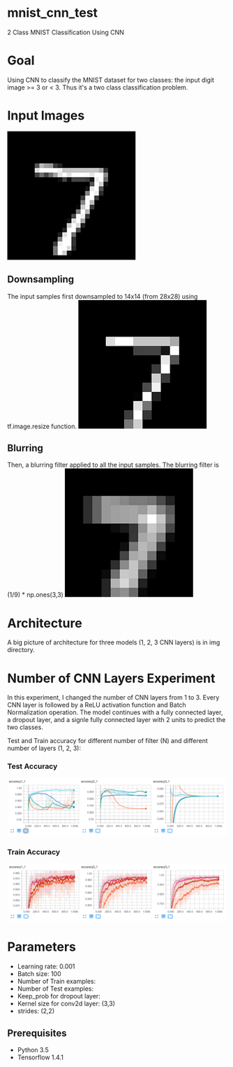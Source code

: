 # mnist_cnn_test
2 Class MNIST Classification Using CNN

# Goal
Using CNN to classify the MNIST dataset for two classes: the input digit image >= 3 or < 3. Thus it's a two class classification problem.

# Input Images
![input_image](./img/input_image.png)

## Downsampling
The input samples first downsampled to 14x14 (from 28x28) using tf.image.resize function.
![input_downsampled_image](./img/input_ds_image.png)

## Blurring
Then, a blurring filter applied to all the input samples. The blurring filter is (1/9) * np.ones(3,3)
![input_blurred_image](./img/input_blurr_image.png)

# Architecture
A big picture of architecture for three models (1, 2, 3 CNN layers) is in img directory.

# Number of CNN Layers Experiment
In this experiment, I changed the number of CNN layers from 1 to 3.
Every CNN layer is followed by a ReLU activation function and Batch Normalization operation. 
The model continues with a fully connected layer, a dropout layer, and a signle fully connected layer with 2 units to predict the two classes.

Test and Train accuracy for different number of filter (N) and different number of layers (1, 2, 3):
### Test Accuracy
![test_all](img/test_all.png)

### Train Accuracy
![train_all](img/train_all.png)

# Parameters
* Learning rate: 0.001
* Batch size: 100
* Number of Train examples: 
* Number of Test examples:
* Keep_prob for dropout layer: 
* Kernel size for conv2d layer: (3,3)
* strides: (2,2)


## Prerequisites
* Python 3.5
* Tensorflow 1.4.1


